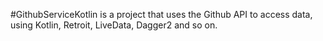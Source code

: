 #GithubServiceKotlin
 is a project that uses the Github API to access data, using Kotlin, Retroit, LiveData, Dagger2 and so on.
